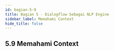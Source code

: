 ```yaml
---
id: bagian-5-9
title: Bagian 5 - Dialogflow Sebagai NLP Engine
sidebar_label: Memahami Context
hide_title: false
---
```

## 5.9 Memahami Context
